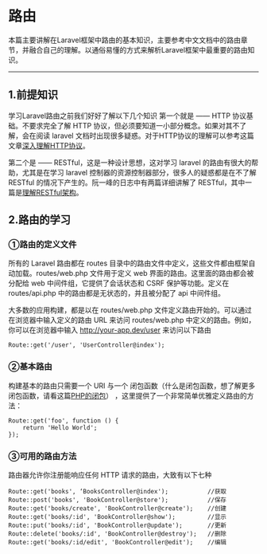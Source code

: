 # 路由

本篇主要讲解在Laravel框架中路由的基本知识，主要参考中文文档中的路由章节，并融合自己的理解。以通俗易懂的方式来解析Laravel框架中最重要的路由知识。

-------------------------

## 1.前提知识

学习Laravel路由之前我们好好了解以下几个知识
第一个就是 —— HTTP 协议基础。不要求完全了解 HTTP 协议，但必须要知道一小部分概念。如果对其不了解，会在阅读 laravel 文档时出现很多疑惑。对于HTTP协议的理解可以参考这篇文章[深入理解HTTP协议](https://mp.weixin.qq.com/s/AK1Pb9rx0q5Hf8dq6HNOhw)。

第二个是 —— RESTful，这是一种设计思想，这对学习 laravel 的路由有很大的帮助，尤其是在学习 laravel 控制器的资源控制器部分，很多人的疑惑都是在不了解 RESTful 的情况下产生的。阮一峰的日志中有两篇详细讲解了 RESTful，其中一篇是[理解RESTful架构](http://www.ruanyifeng.com/blog/2011/09/restful.html)。



## 2.路由的学习

### ①路由的定义文件
所有的 Laravel 路由都在 routes 目录中的路由文件中定义，这些文件都由框架自动加载。routes/web.php 文件用于定义 web 界面的路由。这里面的路由都会被分配给 web 中间件组，它提供了会话状态和 CSRF 保护等功能。定义在 routes/api.php 中的路由都是无状态的，并且被分配了 api 中间件组。

大多数的应用构建，都是以在 routes/web.php 文件定义路由开始的。可以通过在浏览器中输入定义的路由 URL 来访问 routes/web.php 中定义的路由。例如，你可以在浏览器中输入 http://your-app.dev/user 来访问以下路由

```
Route::get('/user', 'UserController@index');

```

### ②基本路由

构建基本的路由只需要一个 URI 与一个 闭包函数（什么是闭包函数，想了解更多闭包函数，请看这篇[PHP的闭包](https://www.cnblogs.com/yjf512/archive/2012/10/29/2744702.html)） ，这里提供了一个非常简单优雅定义路由的方法：

```
Route::get('foo', function () {
    return 'Hello World';
});

```

### ③可用的路由方法

路由器允许你注册能响应任何 HTTP 请求的路由，大致有以下七种

```
Route::get('books', ‘BooksController@index');           //获取
Route::post('books', 'BookController@store');           //保存
Route::get('books/create', 'BookController@create');    //创建 
Route::get('books/:id', 'BookController@show');         //显示
Route::put('books/:id', 'BookController@update');       //更新
Route::delete('books/:id', 'BookController@destroy');   //删除
Route::get('books/:id/edit', 'BookController@edit');    //编辑
```



